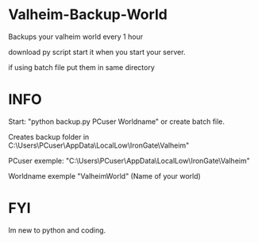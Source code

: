 # Valheim-Backup-World
Backups your valheim world every 1 hour

download py script start it when you start your server.

if using batch file put them in same directory



# INFO
Start: "python backup.py PCuser Worldname" or create batch file.

Creates backup folder in C:\Users\PCuser\AppData\LocalLow\IronGate\Valheim"

PCuser exemple: "C:\Users\PCuser\AppData\LocalLow\IronGate\Valheim"

Worldname exemple "ValheimWorld" (Name of your world) 

# FYI
Im new to python and coding.
